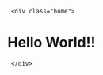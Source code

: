 
<!DOCTYPE HTML>
<html lang="en">
   <head>

   </head>
   <body>
     
     <div class="home"> 

<h1> Hello World!!</h1>

     </div>
<script type="text/javascript" id="zsiqchat">var $zoho=$zoho || {};$zoho.salesiq = $zoho.salesiq || {widgetcode: "69e26fd76bccd0b1f6a945fe02094041", values:{},ready:function(){}};var d=document;s=d.createElement("script");s.type="text/javascript";s.id="zsiqscript";s.defer=true;s.src="https://salesiq.zoho.com/widget";t=d.getElementsByTagName("script")[0];t.parentNode.insertBefore(s,t);</script>




   </body>
</html>
